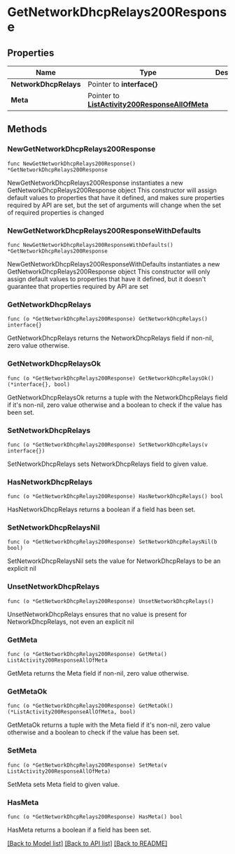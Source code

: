 # GetNetworkDhcpRelays200Response

## Properties

Name | Type | Description | Notes
------------ | ------------- | ------------- | -------------
**NetworkDhcpRelays** | Pointer to **interface{}** |  | [optional] 
**Meta** | Pointer to [**ListActivity200ResponseAllOfMeta**](ListActivity200ResponseAllOfMeta.md) |  | [optional] 

## Methods

### NewGetNetworkDhcpRelays200Response

`func NewGetNetworkDhcpRelays200Response() *GetNetworkDhcpRelays200Response`

NewGetNetworkDhcpRelays200Response instantiates a new GetNetworkDhcpRelays200Response object
This constructor will assign default values to properties that have it defined,
and makes sure properties required by API are set, but the set of arguments
will change when the set of required properties is changed

### NewGetNetworkDhcpRelays200ResponseWithDefaults

`func NewGetNetworkDhcpRelays200ResponseWithDefaults() *GetNetworkDhcpRelays200Response`

NewGetNetworkDhcpRelays200ResponseWithDefaults instantiates a new GetNetworkDhcpRelays200Response object
This constructor will only assign default values to properties that have it defined,
but it doesn't guarantee that properties required by API are set

### GetNetworkDhcpRelays

`func (o *GetNetworkDhcpRelays200Response) GetNetworkDhcpRelays() interface{}`

GetNetworkDhcpRelays returns the NetworkDhcpRelays field if non-nil, zero value otherwise.

### GetNetworkDhcpRelaysOk

`func (o *GetNetworkDhcpRelays200Response) GetNetworkDhcpRelaysOk() (*interface{}, bool)`

GetNetworkDhcpRelaysOk returns a tuple with the NetworkDhcpRelays field if it's non-nil, zero value otherwise
and a boolean to check if the value has been set.

### SetNetworkDhcpRelays

`func (o *GetNetworkDhcpRelays200Response) SetNetworkDhcpRelays(v interface{})`

SetNetworkDhcpRelays sets NetworkDhcpRelays field to given value.

### HasNetworkDhcpRelays

`func (o *GetNetworkDhcpRelays200Response) HasNetworkDhcpRelays() bool`

HasNetworkDhcpRelays returns a boolean if a field has been set.

### SetNetworkDhcpRelaysNil

`func (o *GetNetworkDhcpRelays200Response) SetNetworkDhcpRelaysNil(b bool)`

 SetNetworkDhcpRelaysNil sets the value for NetworkDhcpRelays to be an explicit nil

### UnsetNetworkDhcpRelays
`func (o *GetNetworkDhcpRelays200Response) UnsetNetworkDhcpRelays()`

UnsetNetworkDhcpRelays ensures that no value is present for NetworkDhcpRelays, not even an explicit nil
### GetMeta

`func (o *GetNetworkDhcpRelays200Response) GetMeta() ListActivity200ResponseAllOfMeta`

GetMeta returns the Meta field if non-nil, zero value otherwise.

### GetMetaOk

`func (o *GetNetworkDhcpRelays200Response) GetMetaOk() (*ListActivity200ResponseAllOfMeta, bool)`

GetMetaOk returns a tuple with the Meta field if it's non-nil, zero value otherwise
and a boolean to check if the value has been set.

### SetMeta

`func (o *GetNetworkDhcpRelays200Response) SetMeta(v ListActivity200ResponseAllOfMeta)`

SetMeta sets Meta field to given value.

### HasMeta

`func (o *GetNetworkDhcpRelays200Response) HasMeta() bool`

HasMeta returns a boolean if a field has been set.


[[Back to Model list]](../README.md#documentation-for-models) [[Back to API list]](../README.md#documentation-for-api-endpoints) [[Back to README]](../README.md)


